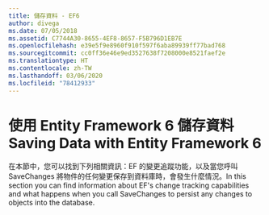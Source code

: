 ```yaml
---
title: 儲存資料 - EF6
author: divega
ms.date: 07/05/2018
ms.assetid: C7744A30-8655-4EF8-8657-F5B796D1EB7E
ms.openlocfilehash: e39e5f9e8960f910f597f6aba89939ff77bad768
ms.sourcegitcommit: cc0ff36e46e9ed3527638f7208000e8521faef2e
ms.translationtype: HT
ms.contentlocale: zh-TW
ms.lasthandoff: 03/06/2020
ms.locfileid: "78412933"
---
```

# <a name="saving-data-with-entity-framework-6"></a><span data-ttu-id="300c2-102">使用 Entity Framework 6 儲存資料</span><span class="sxs-lookup"><span data-stu-id="300c2-102">Saving Data with Entity Framework 6</span></span>

<span data-ttu-id="300c2-103">在本節中，您可以找到下列相關資訊：EF 的變更追蹤功能，以及當您呼叫 SaveChanges 將物件的任何變更保存到資料庫時，會發生什麼情況。</span><span class="sxs-lookup"><span data-stu-id="300c2-103">In this section you can find information about EF's change tracking capabilities and what happens when you call SaveChanges to persist any changes to objects into the database.</span></span>
